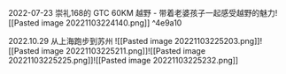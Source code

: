 2022-07-23 崇礼168的 GTC 60KM 越野 - 带着老婆孩子一起感受越野的魅力![[Pasted image 20221103224140.png]]
^4e9a10

2022.10.29 从上海跑步到苏州
![[Pasted image 20221103225203.png]]![[Pasted image 20221103225211.png]]![[Pasted image 20221103225225.png]]![[Pasted image 20221103225232.png]]